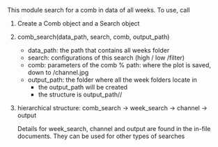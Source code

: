 This module search for a comb in data of all weeks.
To use, call
1. Create a Comb object and a Search object
2. comb_search(data_path, search, comb, output_path)
	- data_path: the path that contains all weeks folder
	- search: configurations of this search (high / low /filter)
	- comb: parameters of the comb	% path: where the plot is saved, down to /channel.jpg
	- output_path: the folder where all the week folders locate in
		- the output_path will be created
		- the structure is output_path/<weeks>/<figures>

3. hierarchical structure: comb_search -> week_search -> channel -> output

	Details for week_search, channel and output are found in the in-file documents. They can be used for other types of searches
